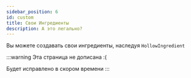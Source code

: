 ```yaml
---
sidebar_position: 6
id: custom
title: Свои Ингредиенты
description: А это легально?
---
```


Вы можете создавать свои ингредиенты, наследуя `HollowIngredient`

:::warning 
Эта страница не дописана :(

Будет исправлено в скором времени
:::